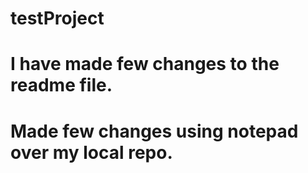 # testProject
# I have made few changes to the readme file.
# Made few changes using notepad over my local repo.
